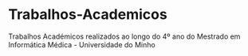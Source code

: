 # Trabalhos-Academicos
Trabalhos Académicos realizados ao longo do 4º ano do Mestrado em Informática Médica - Universidade do Minho
